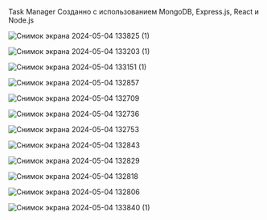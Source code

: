 Task Manager
Cозданно с использованием MongoDB, Express.js, React и Node.js 

![Снимок экрана 2024-05-04 133825 (1)](https://github.com/Zhangyrkhan/task/assets/136449165/5b8f4e5a-9390-4039-a745-0c2fe3f74276)

![Снимок экрана 2024-05-04 133203 (1)](https://github.com/Zhangyrkhan/task/assets/136449165/fc1d2cbb-5839-46ee-92ee-3d3271808de0)

![Снимок экрана 2024-05-04 133151 (1)](https://github.com/Zhangyrkhan/task/assets/136449165/e06a2c3a-0dcd-412b-a858-aa293977163b)

![Снимок экрана 2024-05-04 132857](https://github.com/Zhangyrkhan/task/assets/136449165/ebe953eb-4f23-48f1-ada8-a23b281f966b)

![Снимок экрана 2024-05-04 132709](https://github.com/Zhangyrkhan/task/assets/136449165/673933fe-f950-4705-b81b-00faaa3f0b6c)

![Снимок экрана 2024-05-04 132736](https://github.com/Zhangyrkhan/task/assets/136449165/c5249ca3-a4f3-4c96-b413-72e90cd6e0ec)

![Снимок экрана 2024-05-04 132753](https://github.com/Zhangyrkhan/task/assets/136449165/45f863f2-8d25-4823-bc2b-71c158210769)

![Снимок экрана 2024-05-04 132843](https://github.com/Zhangyrkhan/task/assets/136449165/80866d88-0e7d-489c-9594-5d8697053fcb)

![Снимок экрана 2024-05-04 132829](https://github.com/Zhangyrkhan/task/assets/136449165/f3275a0c-1d9f-4bd2-83d9-64eef7a578d3)

![Снимок экрана 2024-05-04 132818](https://github.com/Zhangyrkhan/task/assets/136449165/bea4510e-30aa-4a32-ae71-86c2286d6600)

![Снимок экрана 2024-05-04 132806](https://github.com/Zhangyrkhan/task/assets/136449165/dbbf7d4f-4d62-4cc6-a777-79e7c0dd9a3f)

![Снимок экрана 2024-05-04 133840 (1)](https://github.com/Zhangyrkhan/task/assets/136449165/53231e1c-ed2c-4183-a7a8-1cb87bb644a6)
